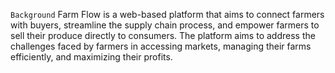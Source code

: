 `Background`
Farm Flow is a web-based platform that aims to connect farmers with buyers, streamline the supply chain process, and empower farmers to sell their produce directly to consumers. The platform aims to address the challenges faced by farmers in accessing markets, managing their farms efficiently, and maximizing their profits. 

